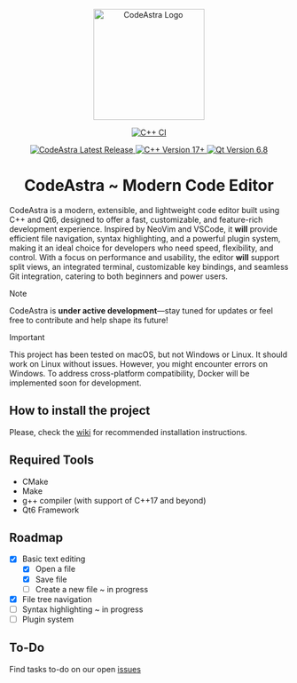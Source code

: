 <p align="center">
  <img src="resources/app_icon.png" alt="CodeAstra Logo" width="200">
</p>

<div align="center">
  
  <!-- C++ CI Badge -->
  [![C++ CI](https://github.com/sandbox-science/CodeAstra/actions/workflows/cpp.yml/badge.svg)](https://github.com/sandbox-science/CodeAstra/actions/workflows/cpp.yml)

  <!-- CodeAstra Latest Release Badge -->
  <a href="https://github.com/sandbox-science/CodeAstra/releases">
    <img src="https://img.shields.io/github/v/tag/sandbox-science/CodeAstra?label=CodeAstra&color=lightblue" alt="CodeAstra Latest Release">
  </a>

  <!-- C++ Version Badge (with official C++ blue color) -->
  <a href="https://isocpp.org/">
    <img src="https://img.shields.io/badge/C%2B%2B-v17%2B-%2300599C" alt="C++ Version 17+">
  </a>

  <!-- Qt Version Badge (with official Qt green color) -->
  <a href="https://doc.qt.io/qt-6/gettingstarted.html">
    <img src="https://img.shields.io/badge/Qt-6.8-%2343B02A" alt="Qt Version 6.8">
  </a>
</div>

<h1 align="center">CodeAstra ~ Modern Code Editor</h1>

CodeAstra is a modern, extensible, and lightweight code editor built using C++ and Qt6, designed to offer a fast, customizable, and feature-rich development experience. Inspired by NeoVim and VSCode, it **will** provide efficient file navigation, syntax highlighting, and a powerful plugin system, making it an ideal choice for developers who need speed, flexibility, and control. With a focus on performance and usability, the editor **will** support split views, an integrated terminal, customizable key bindings, and seamless Git integration, catering to both beginners and power users.

> [!NOTE]
> 
> CodeAstra is **under active development**—stay tuned for updates or feel free to contribute and help shape its future!

> [!IMPORTANT]
> 
> This project has been tested on macOS, but not Windows or Linux. It should work on Linux without issues. However, you might encounter errors on Windows. To address cross-platform compatibility, Docker will be implemented soon for development.

## How to install the project
Please, check the [wiki](https://github.com/sandbox-science/CodeAstra/wiki) for recommended installation instructions.

## Required Tools
- CMake
- Make
- g++ compiler (with support of C++17 and beyond)
- Qt6 Framework

## Roadmap
- [x] Basic text editing
  - [x] Open a file
  - [x] Save file
  - [ ] Create a new file ~ in progress
- [x] File tree navigation
- [ ] Syntax highlighting ~ in progress
- [ ] Plugin system

## To-Do
Find tasks to-do on our open [issues](https://github.com/sandbox-science/CodeAstra/issues)
